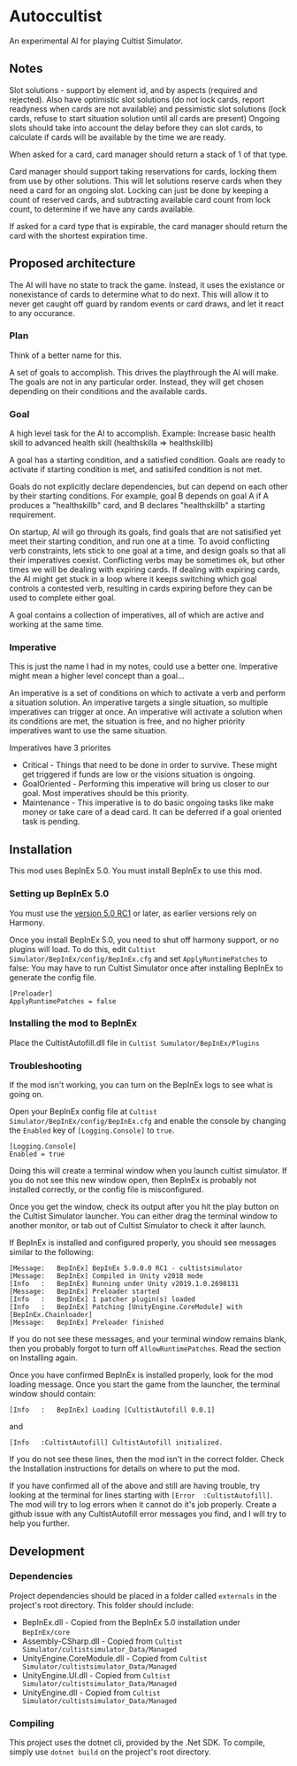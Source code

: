 # Autoccultist

An experimental AI for playing Cultist Simulator.

## Notes

Slot solutions - support by element id, and by aspects (required and rejected).
Also have optimistic slot solutions (do not lock cards, report readyness when cards are not available) and pessimistic slot solutions (lock cards, refuse to start situation solution until all cards are present)
Ongoing slots should take into account the delay before they can slot cards, to calculate if cards will be available by the time we are ready.


When asked for a card, card manager should return a stack of 1 of that type.

Card manager should support taking reservations for cards, locking them from use by other solutions.  This will let solutions reserve cards when they need a card for an ongoing slot.
Locking can just be done by keeping a count of reserved cards, and subtracting available card count from lock count, to determine if we have any cards available.

If asked for a card type that is expirable, the card manager should return the card with the shortest expiration time.

## Proposed architecture

The AI will have no state to track the game.  Instead, it uses the existance or nonexistance of cards to determine what to do next.
This will allow it to never get caught off guard by random events or card draws, and let it react to any occurance.

### Plan

Think of a better name for this.

A set of goals to accomplish.  This drives the playthrough the AI will make.
The goals are not in any particular order.  Instead, they will get chosen depending on their conditions and the available cards.

### Goal

A high level task for the AI to accomplish.
Example: Increase basic health skill to advanced health skill (healthskilla => healthskillb)

A goal has a starting condition, and a satisfied condition.
Goals are ready to activate if starting condition is met, and satisifed condition is not met.

Goals do not explicitly declare dependencies, but can depend on each other by their starting conditions.
For example, goal B depends on goal A if A produces a "healthskillb" card, and B declares "healthskillb" a starting requirement.

On startup, AI will go through its goals, find goals that are not satisified yet meet their starting condition, and run one at a time.
To avoid conflicting verb constraints, lets stick to one goal at a time, and design goals so that all their imperatives coexist.
Conflicting verbs may be sometimes ok, but other times we will be dealing with expiring cards.  If dealing with expiring cards, the AI
might get stuck in a loop where it keeps switching which goal controls a contested verb, resulting in cards expiring before they can be used to complete
either goal.

A goal contains a collection of imperatives, all of which are active and working at the same time.

### Imperative

This is just the name I had in my notes, could use a better one.  Imperative might mean a higher level concept than a goal...

An imperative is a set of conditions on which to activate a verb and perform a situation solution.
An imperative targets a single situation, so multiple imperatives can trigger at once.
An imperative will activate a solution when its conditions are met, the situation is free, and no higher priority imperatives want to use the same situation.

Imperatives have 3 priorites
- Critical - Things that need to be done in order to survive.  These might get triggered if funds are low or the visions situation is ongoing.
- GoalOriented - Performing this imperative will bring us closer to our goal.  Most imperatives should be this priority.
- Maintenance - This imperative is to do basic ongoing tasks like make money or take care of a dead card.  It can be deferred if a goal oriented task is pending.


## Installation

This mod uses BepInEx 5.0.  You must install BepInEx to use this mod.

### Setting up BepInEx 5.0
You must use the [version 5.0 RC1](https://github.com/BepInEx/BepInEx/releases/tag/v5.0-RC1) or later, as earlier versions rely on Harmony.

Once you install BepInEx 5.0, you need to shut off harmony support, or no plugins will load.  To do this, edit `Cultist Simulator/BepInEx/config/BepInEx.cfg` and set `ApplyRuntimePatches` to false:
You may have to run Cultist Simulator once after installing BepInEx to generate the config file.
```
[Preloader]
ApplyRuntimePatches = false
```

### Installing the mod to BepInEx

Place the CultistAutofill.dll file in `Cultist Sumulator/BepInEx/Plugins`

### Troubleshooting

If the mod isn't working, you can turn on the BepInEx logs to see what is going on.

Open your BepInEx config file at `Cultist Simulator/BepInEx/config/BepInEx.cfg` and enable the console by changing the `Enabled` key of `[Logging.Console]` to `true`.
```
[Logging.Console]
Enabled = true
```

Doing this will create a terminal window when you launch cultist simulator.  If you do not see this new window open, then BepInEx is probably not installed correctly,
or the config file is misconfigured.

Once you get the window, check its output after you hit the play button on the Cultist Simulator launcher.  You can either drag the terminal window to another
monitor, or tab out of Cultist Simulator to check it after launch.

If BepInEx is installed and configured properly, you should see messages similar to the following:
```
[Message:   BepInEx] BepInEx 5.0.0.0 RC1 - cultistsimulator
[Message:   BepInEx] Compiled in Unity v2018 mode
[Info   :   BepInEx] Running under Unity v2019.1.0.2698131
[Message:   BepInEx] Preloader started
[Info   :   BepInEx] 1 patcher plugin(s) loaded
[Info   :   BepInEx] Patching [UnityEngine.CoreModule] with [BepInEx.Chainloader]
[Message:   BepInEx] Preloader finished
```

If you do not see these messages, and your terminal window remains blank, then you probably forgot to turn off `AllowRuntimePatches`.  Read the section on Installing again.

Once you have confirmed BepInEx is installed properly, look for the mod loading message.  Once you start the game from the launcher, the terminal window should contain:
```
[Info   :   BepInEx] Loading [CultistAutofill 0.0.1]
```
and
```
[Info   :CultistAutofill] CultistAutofill initialized.
```

If you do not see these lines, then the mod isn't in the correct folder.  Check the Installation instructions for details on where to put the mod.

If you have confirmed all of the above and still are having trouble, try looking at the terminal for lines starting with `[Error  :CultistAutofill]`.  The mod will
try to log errors when it cannot do it's job properly.  Create a github issue with any CultistAutofill error messages you find, and I will try to help you further.

## Development

### Dependencies

Project dependencies should be placed in a folder called `externals` in the project's root directory.
This folder should include:
- BepInEx.dll - Copied from the BepInEx 5.0 installation under `BepInEx/core`
- Assembly-CSharp.dll - Copied from `Cultist Simulator/cultistsimulator_Data/Managed`
- UnityEngine.CoreModule.dll - Copied from `Cultist Simulator/cultistsimulator_Data/Managed`
- UnityEngine.UI.dll - Copied from `Cultist Simulator/cultistsimulator_Data/Managed`
- UnityEngine.dll - Copied from `Cultist Simulator/cultistsimulator_Data/Managed`

### Compiling

This project uses the dotnet cli, provided by the .Net SDK.  To compile, simply use `dotnet build` on the project's root directory.
